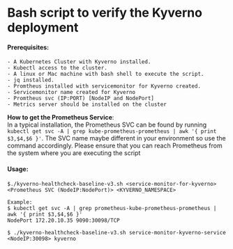  # Bash script to verify the Kyverno deployment

#### Prerequisites:
    - A Kubernetes Cluster with Kyverno installed.
    - Kubectl access to the cluster.
    - A linux or Mac machine with bash shell to execute the script.
    - jq installed. 
    - Promtheus installed with servicemonitor for Kyverno created. 
    - Servicemonitor name created for Kyverno
    - Promtheus svc (IP:PORT) [NodeIP and NodePort]
    - Metrics server should be installed on the cluster

__How to get the Prometheus Service__: <br />
In a typical installation, the Prometheus SVC can be found by running `kubectl get svc -A | grep kube-prometheus-prometheus | awk '{ print $3,$4,$6 }'`. The SVC name maybe different in your environment so use the command accordingly. 
Please ensure that you can reach Prometheus from the system where you are executing the script

#### Usage: 
```
$./kyverno-healthcheck-baseline-v3.sh <service-monitor-for-kyverno> <Prometheus SVC (NodeIP:NodePort)> <KYVERNO_NAMESPACE>

Example:
$ kubectl get svc -A | grep prometheus-kube-prometheus-prometheus | awk '{ print $3,$4,$6 }'
NodePort 172.20.10.35 9090:30098/TCP

$ ./kyverno-healthcheck-baseline-v3.sh service-monitor-kyverno-service <NodeIP:30098> kyverno
```


